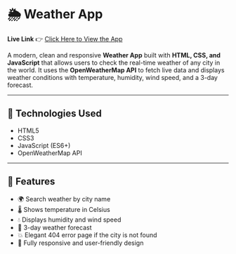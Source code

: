 # 🌦️ Weather App

**Live Link** 👉 [Click Here to View the App](https://ishaa021.github.io/weather-app/)

A modern, clean and responsive **Weather App** built with **HTML, CSS, and JavaScript** that allows users to check the real-time weather of any city in the world. It uses the **OpenWeatherMap API** to fetch live data and displays weather conditions with temperature, humidity, wind speed, and a 3-day forecast.

---


## 🧰 Technologies Used

- HTML5
- CSS3
- JavaScript (ES6+)
- OpenWeatherMap API

---

## 🌟 Features

- 🌍 Search weather by city name  
- 🌡️ Shows temperature in Celsius  
- 💧 Displays humidity and wind speed  
- 📅 3-day weather forecast  
- 💥 Elegant 404 error page if the city is not found  
- 📱 Fully responsive and user-friendly design  
